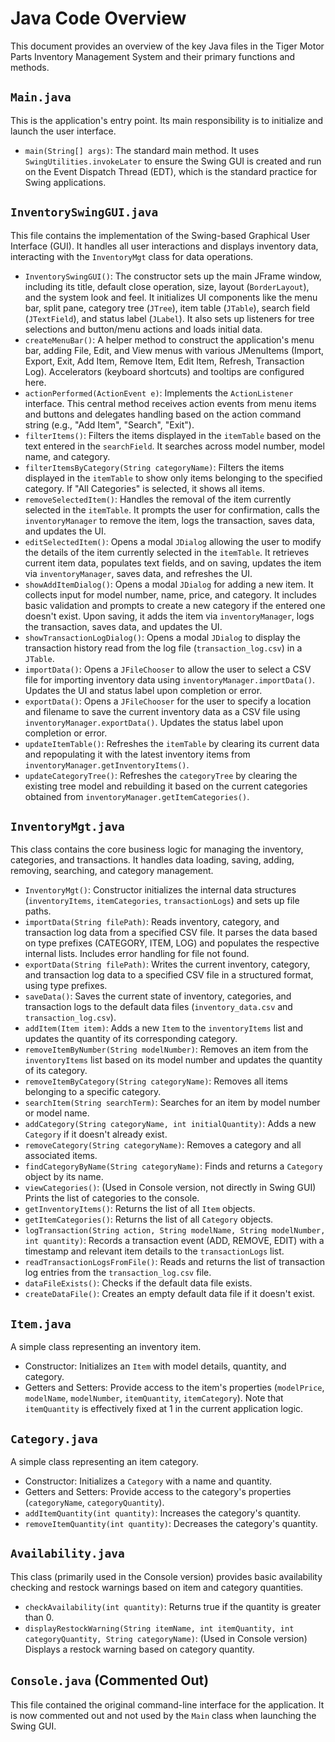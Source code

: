 # Java Code Overview

This document provides an overview of the key Java files in the Tiger Motor Parts Inventory Management System and their primary functions and methods.

## `Main.java`

This is the application's entry point. Its main responsibility is to initialize and launch the user interface.

- `main(String[] args)`: The standard main method. It uses `SwingUtilities.invokeLater` to ensure the Swing GUI is created and run on the Event Dispatch Thread (EDT), which is the standard practice for Swing applications.

## `InventorySwingGUI.java`

This file contains the implementation of the Swing-based Graphical User Interface (GUI). It handles all user interactions and displays inventory data, interacting with the `InventoryMgt` class for data operations.

- `InventorySwingGUI()`: The constructor sets up the main JFrame window, including its title, default close operation, size, layout (`BorderLayout`), and the system look and feel. It initializes UI components like the menu bar, split pane, category tree (`JTree`), item table (`JTable`), search field (`JTextField`), and status label (`JLabel`). It also sets up listeners for tree selections and button/menu actions and loads initial data.
- `createMenuBar()`: A helper method to construct the application's menu bar, adding File, Edit, and View menus with various JMenuItems (Import, Export, Exit, Add Item, Remove Item, Edit Item, Refresh, Transaction Log). Accelerators (keyboard shortcuts) and tooltips are configured here.
- `actionPerformed(ActionEvent e)`: Implements the `ActionListener` interface. This central method receives action events from menu items and buttons and delegates handling based on the action command string (e.g., "Add Item", "Search", "Exit").
- `filterItems()`: Filters the items displayed in the `itemTable` based on the text entered in the `searchField`. It searches across model number, model name, and category.
- `filterItemsByCategory(String categoryName)`: Filters the items displayed in the `itemTable` to show only items belonging to the specified category. If "All Categories" is selected, it shows all items.
- `removeSelectedItem()`: Handles the removal of the item currently selected in the `itemTable`. It prompts the user for confirmation, calls the `inventoryManager` to remove the item, logs the transaction, saves data, and updates the UI.
- `editSelectedItem()`: Opens a modal `JDialog` allowing the user to modify the details of the item currently selected in the `itemTable`. It retrieves current item data, populates text fields, and on saving, updates the item via `inventoryManager`, saves data, and refreshes the UI.
- `showAddItemDialog()`: Opens a modal `JDialog` for adding a new item. It collects input for model number, name, price, and category. It includes basic validation and prompts to create a new category if the entered one doesn't exist. Upon saving, it adds the item via `inventoryManager`, logs the transaction, saves data, and updates the UI.
- `showTransactionLogDialog()`: Opens a modal `JDialog` to display the transaction history read from the log file (`transaction_log.csv`) in a `JTable`.
- `importData()`: Opens a `JFileChooser` to allow the user to select a CSV file for importing inventory data using `inventoryManager.importData()`. Updates the UI and status label upon completion or error.
- `exportData()`: Opens a `JFileChooser` for the user to specify a location and filename to save the current inventory data as a CSV file using `inventoryManager.exportData()`. Updates the status label upon completion or error.
- `updateItemTable()`: Refreshes the `itemTable` by clearing its current data and repopulating it with the latest inventory items from `inventoryManager.getInventoryItems()`.
- `updateCategoryTree()`: Refreshes the `categoryTree` by clearing the existing tree model and rebuilding it based on the current categories obtained from `inventoryManager.getItemCategories()`.

## `InventoryMgt.java`

This class contains the core business logic for managing the inventory, categories, and transactions. It handles data loading, saving, adding, removing, searching, and category management.

- `InventoryMgt()`: Constructor initializes the internal data structures (`inventoryItems`, `itemCategories`, `transactionLogs`) and sets up file paths.
- `importData(String filePath)`: Reads inventory, category, and transaction log data from a specified CSV file. It parses the data based on type prefixes (CATEGORY, ITEM, LOG) and populates the respective internal lists. Includes error handling for file not found.
- `exportData(String filePath)`: Writes the current inventory, category, and transaction log data to a specified CSV file in a structured format, using type prefixes.
- `saveData()`: Saves the current state of inventory, categories, and transaction logs to the default data files (`inventory_data.csv` and `transaction_log.csv`).
- `addItem(Item item)`: Adds a new `Item` to the `inventoryItems` list and updates the quantity of its corresponding category.
- `removeItemByNumber(String modelNumber)`: Removes an item from the `inventoryItems` list based on its model number and updates the quantity of its category.
- `removeItemByCategory(String categoryName)`: Removes all items belonging to a specific category.
- `searchItem(String searchTerm)`: Searches for an item by model number or model name.
- `addCategory(String categoryName, int initialQuantity)`: Adds a new `Category` if it doesn't already exist.
- `removeCategory(String categoryName)`: Removes a category and all associated items.
- `findCategoryByName(String categoryName)`: Finds and returns a `Category` object by its name.
- `viewCategories()`: (Used in Console version, not directly in Swing GUI) Prints the list of categories to the console.
- `getInventoryItems()`: Returns the list of all `Item` objects.
- `getItemCategories()`: Returns the list of all `Category` objects.
- `logTransaction(String action, String modelName, String modelNumber, int quantity)`: Records a transaction event (ADD, REMOVE, EDIT) with a timestamp and relevant item details to the `transactionLogs` list.
- `readTransactionLogsFromFile()`: Reads and returns the list of transaction log entries from the `transaction_log.csv` file.
- `dataFileExists()`: Checks if the default data file exists.
- `createDataFile()`: Creates an empty default data file if it doesn't exist.

## `Item.java`

A simple class representing an inventory item.

- Constructor: Initializes an `Item` with model details, quantity, and category.
- Getters and Setters: Provide access to the item's properties (`modelPrice`, `modelName`, `modelNumber`, `itemQuantity`, `itemCategory`). Note that `itemQuantity` is effectively fixed at 1 in the current application logic.

## `Category.java`

A simple class representing an item category.

- Constructor: Initializes a `Category` with a name and quantity.
- Getters and Setters: Provide access to the category's properties (`categoryName`, `categoryQuantity`).
- `addItemQuantity(int quantity)`: Increases the category's quantity.
- `removeItemQuantity(int quantity)`: Decreases the category's quantity.

## `Availability.java`

This class (primarily used in the Console version) provides basic availability checking and restock warnings based on item and category quantities.

- `checkAvailability(int quantity)`: Returns true if the quantity is greater than 0.
- `displayRestockWarning(String itemName, int itemQuantity, int categoryQuantity, String categoryName)`: (Used in Console version) Displays a restock warning based on category quantity.

## `Console.java` (Commented Out)

This file contained the original command-line interface for the application. It is now commented out and not used by the `Main` class when launching the Swing GUI.
